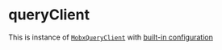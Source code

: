 # queryClient  

This is instance of [`MobxQueryClient`](/api/MobxQueryClient) with [built-in configuration](/src/preset/configs/default-query-client-config.ts)  

